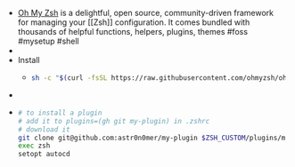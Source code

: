 - [Oh My Zsh](https://ohmyz.sh/) is a delightful, open source, community-driven framework for managing your [[Zsh]] configuration. It comes bundled with thousands of helpful functions, helpers, plugins, themes #foss #mysetup #shell
-
- Install
	- ```bash
	  sh -c "$(curl -fsSL https://raw.githubusercontent.com/ohmyzsh/ohmyzsh/master/tools/install.sh)"
	  ```
-
- ```bash
  # to install a plugin
  # add it to plugins=(gh git my-plugin) in .zshrc
  # download it
  git clone git@github.com:astr0n0mer/my-plugin $ZSH_CUSTOM/plugins/my-plugin
  exec zsh
  setopt autocd
  ```